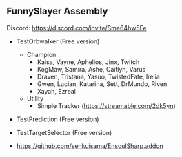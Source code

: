 ## FunnySlayer Assembly
Discord: https://discord.com/invite/Sme64hw5Fe

* TestOrbwalker (Free version)
    * Champion
        * Kaisa, Vayne, Aphelios, Jinx, Twitch
        * KogMaw, Samira, Ashe, Caitlyn, Varus
        * Draven, Tristana, Yasuo, TwistedFate, Irelia
        * Gwen, Lucian, Katarina, Sett, DrMundo, Riven
        * Xayah, Ezreal
    * Utility
        * Simple Tracker (https://streamable.com/2dk5yn)
* TestPrediction (Free version)
* TestTargetSelector (Free version)

* https://github.com/senkuisama/EnsoulSharp.addon
